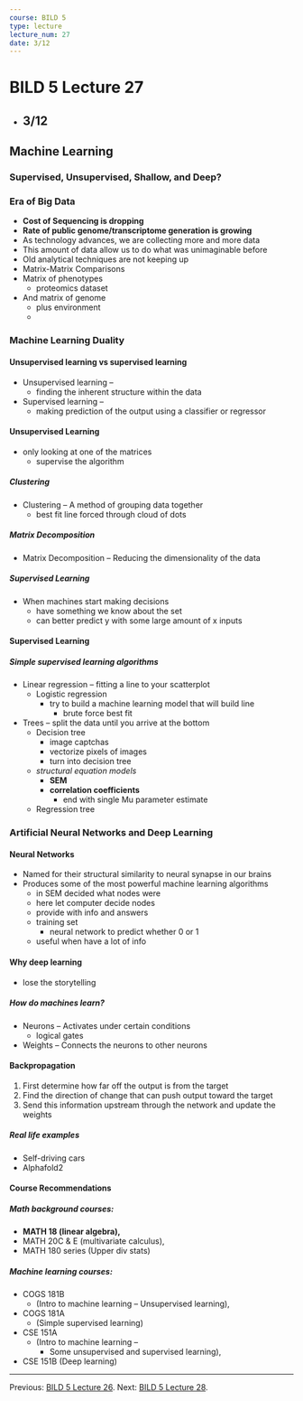 ```yaml
---
course: BILD 5
type: lecture
lecture_num: 27
date: 3/12
---
```


# BILD 5 Lecture 27
- ## 3/12

## Machine Learning
### Supervised, Unsupervised, Shallow, and Deep?
### Era of Big Data
- **Cost of Sequencing is dropping**
- **Rate of public genome/transcriptome generation is growing**
- As technology advances, we are collecting more and more data
- This amount of data allow us to do what was unimaginable before
- Old analytical techniques are not keeping up
- Matrix-Matrix Comparisons
- Matrix of phenotypes
	- proteomics dataset
- And matrix of genome
	- plus environment
	- 
### Machine Learning Duality
#### Unsupervised learning vs supervised learning
- Unsupervised learning – 
	- finding the inherent structure within the data
- Supervised learning – 
	- making prediction of the output using a classifier or regressor
#### Unsupervised Learning
- only looking at one of the matrices
	- supervise the algorithm
##### Clustering
- Clustering – A method of grouping data together
	- best fit line forced through cloud of dots
##### Matrix Decomposition
- Matrix Decomposition – Reducing the dimensionality of the data
##### Supervised Learning
- When machines start making decisions
	- have something we know about the set
	- can better predict y with some large amount of x inputs
#### Supervised Learning
##### Simple supervised learning algorithms
- Linear regression – fitting a line to your scatterplot
	- Logistic regression
		- try to build a machine learning model that will build line
			- brute force best fit
- Trees – split the data until you arrive at the bottom
	- Decision tree
		- image captchas
		- vectorize pixels of images
		- turn into decision tree
	- *structural equation models*
		- **SEM**
		- **correlation coefficients**
			- end with single Mu parameter estimate
	- Regression tree
### Artificial Neural Networks and Deep Learning
#### Neural Networks
- Named for their structural similarity to neural synapse in our brains
- Produces some of the most powerful machine learning algorithms
	- in SEM decided what nodes were
	- here let computer decide nodes
	- provide with info and answers
	- training set
		- neural network to predict whether 0 or 1
	- useful when have a lot of info
#### Why deep learning
- lose the storytelling
##### How do machines learn?
- Neurons – Activates under certain conditions
	- logical gates
- Weights – Connects the neurons to other neurons
#### Backpropagation
1. First determine how far off the output is from the target
2.  Find the direction of change that can push output toward the target
3. Send this information upstream through the network and update the weights
##### Real life examples
- Self-driving cars
- Alphafold2
#### Course Recommendations
##### Math background courses:
- **MATH 18 (linear algebra),**
- MATH 20C & E (multivariate calculus),
- MATH 180 series (Upper div stats)
##### Machine learning courses:
- COGS 181B 
	- (Intro to machine learning – Unsupervised learning),
- COGS 181A 
	- (Simple supervised learning)
- CSE 151A 
	- (Intro to machine learning – 
		- Some unsupervised and supervised learning), 
- CSE 151B (Deep learning)


---

Previous: [BILD 5 Lecture 26](BILD_5_LE_26.md).
Next: [BILD 5 Lecture 28](BILD_5_LE_28.md).